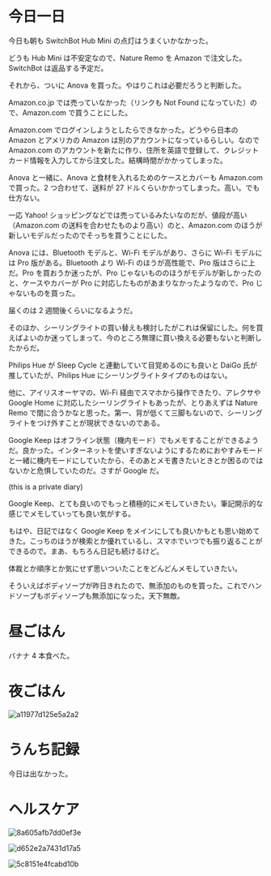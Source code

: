 # 今日一日
今日も朝も SwitchBot Hub Mini の点灯はうまくいかなかった。

どうも Hub Mini は不安定なので、Nature Remo を Amazon で注文した。SwitchBot は返品する予定だ。

それから、ついに Anova を買った。やはりこれは必要だろうと判断した。

Amazon.co.jp では売っていなかった（リンクも Not Found になっていた）ので、Amazon.com で買うことにした。

Amazon.com でログインしようとしたらできなかった。どうやら日本の Amazon とアメリカの Amazon は別のアカウントになっているらしい。なので Amazon.com のアカウントを新たに作り、住所を英語で登録して、クレジットカード情報を入力してから注文した。結構時間がかかってしまった。

Anova と一緒に、Anova と食材を入れるためのケースとカバーも Amazon.com で買った。2 つ合わせて、送料が 27 ドルくらいかかってしまった。高い。でも仕方ない。

一応 Yahoo! ショッピングなどでは売っているみたいなのだが、値段が高い（Amazon.com の送料を合わせたものより高い）のと、Amazon.com のほうが新しいモデルだったのでそっちを買うことにした。

Anova には、Bluetooth モデルと、Wi-Fi モデルがあり、さらに Wi-Fi モデルには Pro 版がある。Bluetooth より Wi-Fi のほうが高性能で、Pro 版はさらに上だ。Pro を買おうか迷ったが、Pro じゃないもののほうがモデルが新しかったのと、ケースやカバーが Pro に対応したものがあまりなかったようなので、Pro じゃないものを買った。

届くのは 2 週間後くらいになるようだ。

そのほか、シーリングライトの買い替えも検討したがこれは保留にした。何を買えばよいのか迷ってしまって、今のところ無理に買い換える必要もないと判断したからだ。

Philips Hue が Sleep Cycle と連動していて目覚めるのにも良いと DaiGo 氏が推していたが、Philips Hue にシーリングライトタイプのものはない。

他に、アイリスオーヤマの、Wi-Fi 経由でスマホから操作できたり、アレクサや Google Home に対応したシーリングライトもあったが、とりあえずは Nature Remo で間に合うかなと思った。第一、背が低くて三脚もないので、シーリングライトをつけ外すことが現状できないのである。

Google Keep はオフライン状態（機内モード）でもメモすることができるようだ。良かった。インターネットを使いすぎないようにするためにおやすみモードと一緒に機内モードにしていたから、そのあとメモ書きたいときとか困るのではないかと危惧していたのだ。さすが Google だ。

 (this is a private diary)

Google Keep、とても良いのでもっと積極的にメモしていきたい。筆記開示的な感じでメモしていっても良い気がする。

もはや、日記ではなく Google Keep をメインにしても良いかもとも思い始めてきた。こっちのほうが検索とか優れているし、スマホでいつでも振り返ることができるので。まあ、もちろん日記も続けるけど。

体裁とか順序とか気にせず思いついたことをどんどんメモしていきたい。

そういえばボディソープが昨日きれたので、無添加のものを買った。これでハンドソープもボディソープも無添加になった。天下無敵。

# 昼ごはん
バナナ 4 本食べた。

# 夜ごはん
![a11977d125e5a2a2](https://noraworld.github.io/box-bulbasaur/2019/12/a11977d125e5a2a2.jpg)

# うんち記録
今日は出なかった。

# ヘルスケア
![8a605afb7dd0ef3e](https://noraworld.github.io/box-bulbasaur/2019/12/8a605afb7dd0ef3e.png)

![d652e2a7431d17a5](https://noraworld.github.io/box-bulbasaur/2019/12/d652e2a7431d17a5.png)

![5c8151e4fcabd10b](https://noraworld.github.io/box-bulbasaur/2019/12/5c8151e4fcabd10b.jpg)
